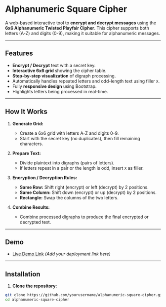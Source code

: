 # Alphanumeric Square Cipher

A web-based interactive tool to **encrypt and decrypt messages** using the **6x6 Alphanumeric Twisted Playfair Cipher**. This cipher supports both letters (A-Z) and digits (0-9), making it suitable for alphanumeric messages.

---

## Features

- **Encrypt / Decrypt** text with a secret key.
- **Interactive 6x6 grid** showing the cipher table.
- **Step-by-step visualization** of digraph processing.
- Automatically handles repeated letters and odd-length text using filler `X`.
- Fully **responsive design** using Bootstrap.
- Highlights letters being processed in real-time.

---

## How It Works

1. **Generate Grid:**  
   - Create a 6x6 grid with letters A-Z and digits 0-9.  
   - Start with the secret key (no duplicates), then fill remaining characters.

2. **Prepare Text:**  
   - Divide plaintext into digraphs (pairs of letters).  
   - If letters repeat in a pair or the length is odd, insert `X` as filler.

3. **Encryption / Decryption Rules:**  
   - **Same Row:** Shift right (encrypt) or left (decrypt) by 2 positions.  
   - **Same Column:** Shift down (encrypt) or up (decrypt) by 2 positions.  
   - **Rectangle:** Swap the columns of the two letters.

4. **Combine Results:**  
   - Combine processed digraphs to produce the final encrypted or decrypted text.

---

## Demo

- [Live Demo Link](#) *(Add your deployment link here)*

---

## Installation

1. **Clone the repository:**

```bash
git clone https://github.com/yourusername/alphanumeric-square-cipher.git
cd alphanumeric-square-cipher
